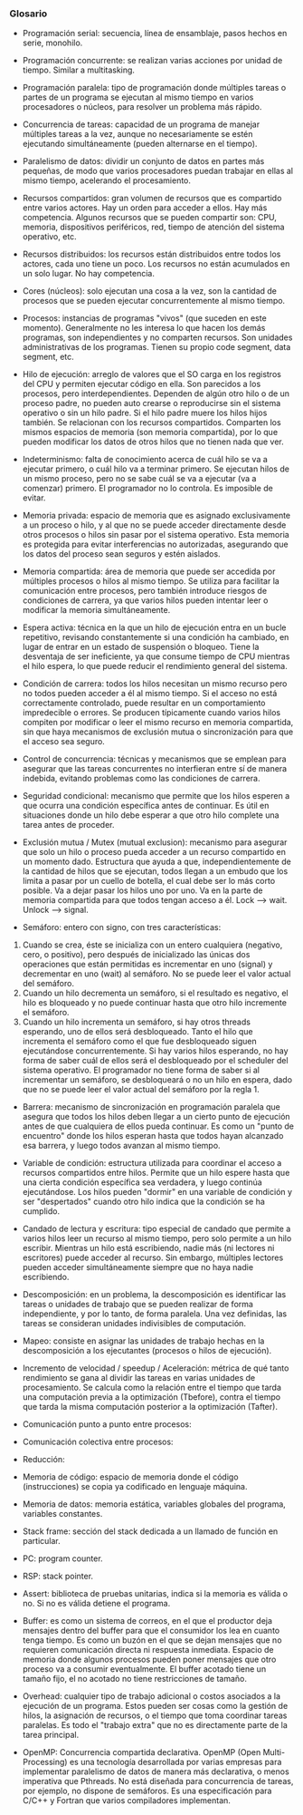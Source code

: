 ### Glosario

* Programación serial: secuencia, línea de ensamblaje, pasos hechos en serie, monohilo.

* Programación concurrente: se realizan varias acciones por unidad de tiempo. Similar a multitasking.

* Programación paralela: tipo de programación donde múltiples tareas o partes de un programa se ejecutan al mismo tiempo en varios procesadores o núcleos, para resolver un problema más rápido.

* Concurrencia de tareas: capacidad de un programa de manejar múltiples tareas a la vez, aunque no necesariamente se estén ejecutando simultáneamente (pueden alternarse en el tiempo).

* Paralelismo de datos: dividir un conjunto de datos en partes más pequeñas, de modo que varios procesadores puedan trabajar en ellas al mismo tiempo, acelerando el procesamiento.

* Recursos compartidos: gran volumen de recursos que es compartido entre varios actores. Hay un orden para acceder a ellos. Hay más competencia. Algunos recursos que se pueden compartir son: CPU, memoria, dispositivos periféricos, red, tiempo de atención del sistema operativo, etc.

* Recursos distribuidos: los recursos están distribuidos entre todos los actores, cada uno tiene un poco. Los recursos no están acumulados en un solo lugar. No hay competencia.

* Cores (núcleos): solo ejecutan una cosa a la vez, son la cantidad de procesos que se pueden ejecutar concurrentemente al mismo tiempo.

* Procesos: instancias de programas "vivos" (que suceden en este momento). Generalmente no les interesa lo que hacen los demás programas, son independientes y no comparten recursos. Son unidades administrativas de los programas. Tienen su propio code segment, data segment, etc.

* Hilo de ejecución: arreglo de valores que el SO carga en los registros del CPU y permiten ejecutar código en ella. Son parecidos a los procesos, pero interdependientes. Dependen de algún otro hilo o de un proceso padre, no pueden auto crearse o reproducirse sin el sistema operativo o sin un hilo padre. Si el hilo padre muere los hilos hijos también. Se relacionan con los recursos compartidos. Comparten los mismos espacios de memoria (son memoria compartida), por lo que pueden modificar los datos de otros hilos que no tienen nada que ver.

* Indeterminismo: falta de conocimiento acerca de cuál hilo se va a ejecutar primero, o cuál hilo va a terminar primero. Se ejecutan hilos de un mismo proceso, pero no se sabe cuál se va a ejecutar (va a comenzar) primero. El programador no lo controla. Es imposible de evitar.

* Memoria privada: espacio de memoria que es asignado exclusivamente a un proceso o hilo, y al que no se puede acceder directamente desde otros procesos o hilos sin pasar por el sistema operativo. Esta memoria es protegida para evitar interferencias no autorizadas, asegurando que los datos del proceso sean seguros y estén aislados.

* Memoria compartida: área de memoria que puede ser accedida por múltiples procesos o hilos al mismo tiempo. Se utiliza para facilitar la comunicación entre procesos, pero también introduce riesgos de condiciones de carrera, ya que varios hilos pueden intentar leer o modificar la memoria simultáneamente.

* Espera activa: técnica en la que un hilo de ejecución entra en un bucle repetitivo, revisando constantemente si una condición ha cambiado, en lugar de entrar en un estado de suspensión o bloqueo. Tiene la desventaja de ser ineficiente, ya que consume tiempo de CPU mientras el hilo espera, lo que puede reducir el rendimiento general del sistema.

* Condición de carrera: todos los hilos necesitan un mismo recurso pero no todos pueden acceder a él al mismo tiempo. Si el acceso no está correctamente controlado, puede resultar en un comportamiento impredecible o errores. Se producen típicamente cuando varios hilos compiten por modificar o leer el mismo recurso en memoria compartida, sin que haya mecanismos de exclusión mutua o sincronización para que el acceso sea seguro.

* Control de concurrencia: técnicas y mecanismos que se emplean para asegurar que las tareas concurrentes no interfieran entre sí de manera indebida, evitando problemas como las condiciones de carrera.

* Seguridad condicional: mecanismo que permite que los hilos esperen a que ocurra una condición específica antes de continuar. Es útil en situaciones donde un hilo debe esperar a que otro hilo complete una tarea antes de proceder.

* Exclusión mutua / Mutex (mutual exclusion): mecanismo para asegurar que solo un hilo o proceso pueda acceder a un recurso compartido en un momento dado. Estructura que ayuda a que, independientemente de la cantidad de hilos que se ejecutan, todos llegan a un embudo que los limita a pasar por un cuello de botella, el cual debe ser lo más corto posible. Va a dejar pasar los hilos uno por uno. Va en la parte de memoria compartida para que todos tengan acceso a él. Lock --> wait. Unlock --> signal.

* Semáforo: entero con signo, con tres características:
1. Cuando se crea, éste se inicializa con un entero cualquiera (negativo, cero, o positivo), pero después de inicializado las únicas dos operaciones que están permitidas es incrementar en uno (signal) y decrementar en uno (wait) al semáforo. No se puede leer el valor actual del semáforo.
2. Cuando un hilo decrementa un semáforo, si el resultado es negativo, el hilo es bloqueado y no puede continuar hasta que otro hilo incremente el semáforo.
3. Cuando un hilo incrementa un semáforo, si hay otros threads esperando, uno de ellos será desbloqueado. Tanto el hilo que incrementa el semáforo como el que fue desbloqueado siguen ejecutándose concurrentemente. Si hay varios hilos esperando, no hay forma de saber cuál de ellos será el desbloqueado por el scheduler del sistema operativo. El programador no tiene forma de saber si al incrementar un semáforo, se desbloqueará o no un hilo en espera, dado que no se puede leer el valor actual del semáforo por la regla 1.

* Barrera: mecanismo de sincronización en programación paralela que asegura que todos los hilos deben llegar a un cierto punto de ejecución antes de que cualquiera de ellos pueda continuar. Es como un "punto de encuentro" donde los hilos esperan hasta que todos hayan alcanzado esa barrera, y luego todos avanzan al mismo tiempo.

* Variable de condición: estructura utilizada para coordinar el acceso a recursos compartidos entre hilos. Permite que un hilo espere hasta que una cierta condición específica sea verdadera, y luego continúa ejecutándose. Los hilos pueden "dormir" en una variable de condición y ser "despertados" cuando otro hilo indica que la condición se ha cumplido.

* Candado de lectura y escritura: tipo especial de candado que permite a varios hilos leer un recurso al mismo tiempo, pero solo permite a un hilo escribir. Mientras un hilo está escribiendo, nadie más (ni lectores ni escritores) puede acceder al recurso. Sin embargo, múltiples lectores pueden acceder simultáneamente siempre que no haya nadie escribiendo.

* Descomposición: en un problema, la descomposición es identificar las tareas o unidades de trabajo que se pueden realizar de forma independiente, y por lo tanto, de forma paralela. Una vez definidas, las tareas se consideran unidades indivisibles de computación.

* Mapeo: consiste en asignar las unidades de trabajo hechas en la descomposición a los ejecutantes (procesos o hilos de ejecución).

* Incremento de velocidad / speedup / Aceleración: métrica de qué tanto rendimiento se gana al dividir las tareas en varias unidades de procesamiento. Se calcula como la relación entre el tiempo que tarda una computación previa a la optimización (Tbefore), contra el tiempo que tarda la misma computación posterior a la optimización (Tafter).

* Comunicación punto a punto entre procesos:

* Comunicación colectiva entre procesos:

* Reducción:

* Memoria de código: espacio de memoria donde el código (instrucciones) se copia ya codificado en lenguaje máquina.

* Memoria de datos: memoria estática, variables globales del programa, variables constantes.

* Stack frame: sección del stack dedicada a un llamado de función en particular.

* PC: program counter.

* RSP: stack pointer.

* Assert: biblioteca de pruebas unitarias, indica si la memoria es válida o no. Si no es válida detiene el programa.

* Buffer: es como un sistema de correos, en el que el productor deja mensajes dentro del buffer para que el consumidor los lea en cuanto tenga tiempo. Es como un buzón en el que se dejan mensajes que no requieren comunicación directa ni respuesta inmediata. Espacio de memoria donde algunos procesos pueden poner mensajes que otro proceso va a consumir eventualmente. El buffer acotado tiene un tamaño fijo, el no acotado no tiene restricciones de tamaño.

* Overhead: cualquier tipo de trabajo adicional o costos asociados a la ejecución de un programa. Estos pueden ser cosas como la gestión de hilos, la asignación de recursos, o el tiempo que toma coordinar tareas paralelas. Es todo el "trabajo extra" que no es directamente parte de la tarea principal.

* OpenMP: Concurrencia compartida declarativa. OpenMP (Open Multi-Processing) es una tecnología desarrollada por varias empresas para implementar paralelismo de datos de manera más declarativa, o menos imperativa que Pthreads. No está diseñada para concurrencia de tareas, por ejemplo, no dispone de semáforos. Es una especificación para C/C++ y Fortran que varios compiladores implementan.
